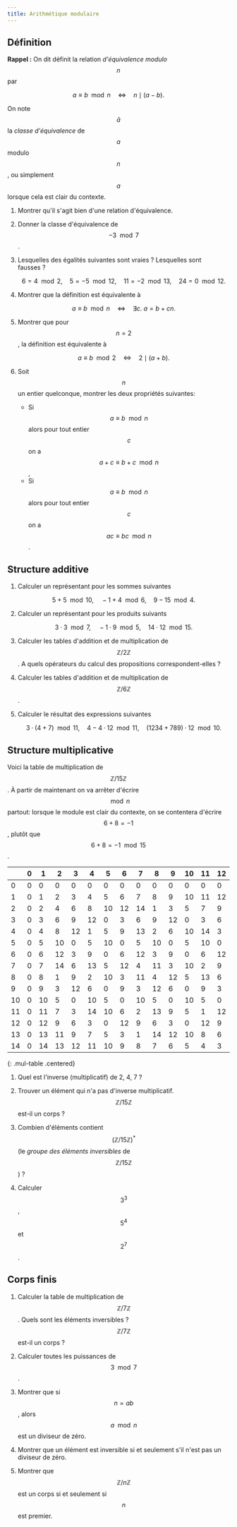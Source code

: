 ```yaml
---
title: Arithmétique modulaire
---
```


## Définition

**Rappel :** On dit définit la relation *d'équivalence modulo $$n$$*
par

$$a ≡ b \mod n \quad⇔\quad n \mid (a-b).$$

On note $$\bar{a}$$ la *classe d'équivalence* de $$a$$ modulo $$n$$,
ou simplement $$a$$ lorsque cela est clair du contexte.

1. Montrer qu'il s'agit bien d'une relation d'équivalence.

1. Donner la classe d'équivalence de $$-3\mod 7$$.

1. Lesquelles des égalités suivantes sont vraies ? Lesquelles sont fausses ?

    $$6 = 4 \mod 2,\quad
     5 = -5 \mod 12,\quad
     11 = -2 \mod 13,\quad
     24 = 0 \mod 12.$$

1. Montrer que la définition est équivalente à
   
   $$a ≡ b \mod n \quad⇔\quad ∃c.\; a = b + cn.$$

1. Montrer que pour $$n=2$$, la définition est équivalente à
   
   $$a ≡ b \mod 2 \quad⇔\quad 2 \mid (a + b).$$

1. Soit $$n$$ un entier quelconque, montrer les deux propriétés
   suivantes:
   
   - Si $$a ≡ b \mod n$$ alors pour tout entier $$c$$ on a $$a+c ≡ b+c \mod n$$,
   - Si $$a ≡ b \mod n$$ alors pour tout entier $$c$$ on a $$ac ≡ bc \mod n$$.


## Structure additive

1. Calculer un représentant pour les sommes suivantes
   
   $$5 + 5 \mod 10,\quad
   -1 + 4 \mod 6,\quad
   9 - 15 \mod 4.$$

1. Calculer un représentant pour les produits suivants

    $$3·3 \mod 7,\quad
    -1·9 \mod 5,\quad
    14·12 \mod 15.$$

1. Calculer les tables d'addition et de multiplication de $$ℤ/2ℤ$$. A
   quels opérateurs du calcul des propositions correspondent-elles ?

1. Calculer les tables d'addition et de multiplication de $$ℤ/6ℤ$$.
	
1. Calculer le résultat des expressions suivantes
   
   $$3 · (4 + 7) \mod 11,\quad
   4 - 4 · 12 \mod 11,\quad
   (1234 + 789) · 12 \mod 10.$$


## Structure multiplicative

Voici la table de multiplication de $$ℤ/15ℤ$$. À
partir de maintenant on va arrêter d'écrire $$\mod n$$ partout:
lorsque le module est clair du contexte, on se contentera d'écrire
$$6+8=-1$$, plutôt que $$6 + 8 = -1 \mod 15$$.

|  |  0|  1|  2|  3|  4|  5|  6|  7|  8|  9| 10| 11| 12| 13| 14
|--|---|---|---|---|---|---|---|---|---|---|---|---|---|---|---
| 0|  0|  0|  0|  0|  0|  0|  0|  0|  0|  0|  0|  0|  0|  0|  0
| 1|  0|  1|  2|  3|  4|  5|  6|  7|  8|  9| 10| 11| 12| 13| 14
| 2|  0|  2|  4|  6|  8| 10| 12| 14|  1|  3|  5|  7|  9| 11| 13
| 3|  0|  3|  6|  9| 12|  0|  3|  6|  9| 12|  0|  3|  6|  9| 12
| 4|  0|  4|  8| 12|  1|  5|  9| 13|  2|  6| 10| 14|  3|  7| 11
| 5|  0|  5| 10|  0|  5| 10|  0|  5| 10|  0|  5| 10|  0|  5| 10
| 6|  0|  6| 12|  3|  9|  0|  6| 12|  3|  9|  0|  6| 12|  3|  9
| 7|  0|  7| 14|  6| 13|  5| 12|  4| 11|  3| 10|  2|  9|  1|  8
| 8|  0|  8|  1|  9|  2| 10|  3| 11|  4| 12|  5| 13|  6| 14|  7
| 9|  0|  9|  3| 12|  6|  0|  9|  3| 12|  6|  0|  9|  3| 12|  6
|10|  0| 10|  5|  0| 10|  5|  0| 10|  5|  0| 10|  5|  0| 10|  5
|11|  0| 11|  7|  3| 14| 10|  6|  2| 13|  9|  5|  1| 12|  8|  4
|12|  0| 12|  9|  6|  3|  0| 12|  9|  6|  3|  0| 12|  9|  6|  3
|13|  0| 13| 11|  9|  7|  5|  3|  1| 14| 12| 10|  8|  6|  4|  2
|14|  0| 14| 13| 12| 11| 10|  9|  8|  7|  6|  5|  4|  3|  2|  1
{: .mul-table .centered}
<style>
.mul-table {text-align: right}
.mul-table th {border-bottom: solid thin black; font-weight: bold}
.mul-table td:first-child, .mul-table th:first-child {border-right: solid thin black; font-weight: bold}
.mul-table td, .mul-table th {padding: 0.1ex 1ex}
</style>


1. Quel est l'inverse (multiplicatif) de 2, 4, 7 ?

1. Trouver un élément qui n'a pas d'inverse multiplicatif. $$ℤ/15ℤ$$
   est-il un corps ?

1. Combien d'éléments contient $$(ℤ/15ℤ)^*$$ (le
   *groupe des éléments inversibles* de $$ℤ/15ℤ$$) ?

1. Calculer $$3^3$$, $$5^4$$ et $$2^7$$.


## Corps finis

1. Calculer la table de multiplication de $$ℤ/7ℤ$$. Quels sont les
   éléments inversibles ? $$ℤ/7ℤ$$ est-il un corps ?

1. Calculer toutes les puissances de $$3\mod 7$$.

1. Montrer que si $$n=ab$$, alors $$a \mod n$$ est un diviseur de
   zéro.

1. Montrer que un élément est inversible si et seulement s'il n'est
   pas un diviseur de zéro.

1. Montrer que $$ℤ/nℤ$$ est un corps si et seulement si $$n$$ est
   premier.
